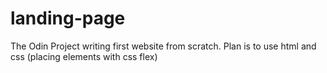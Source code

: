 # landing-page
The Odin Project writing first website from scratch.
Plan is to use html and css (placing elements with css flex)
